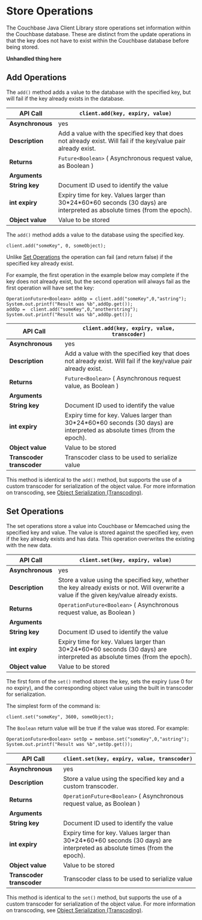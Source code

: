 # Store Operations

The Couchbase Java Client Library store operations set information within the
Couchbase database. These are distinct from the update operations in that the
key does not have to exist within the Couchbase database before being stored.

**Unhandled thing here**
<a id="couchbase-sdk-java-set-add"></a>

## Add Operations

The `add()` method adds a value to the database with the specified key, but will
fail if the key already exists in the database.

<a id="table-couchbase-sdk_java_add"></a>

**API Call**     | `client.add(key, expiry, value)`                                                                                            
-----------------|-----------------------------------------------------------------------------------------------------------------------------
**Asynchronous** | yes                                                                                                                         
**Description**  | Add a value with the specified key that does not already exist. Will fail if the key/value pair already exist.              
**Returns**      | `Future<Boolean>` ( Asynchronous request value, as Boolean )                                                                
**Arguments**    |                                                                                                                             
**String key**   | Document ID used to identify the value                                                                                      
**int expiry**   | Expiry time for key. Values larger than 30\*24\*60\*60 seconds (30 days) are interpreted as absolute times (from the epoch).
**Object value** | Value to be stored                                                                                                          

The `add()` method adds a value to the database using the specified key.


```
client.add("someKey", 0, someObject);
```

Unlike [Set
Operations](couchbase-sdk-java-ready.html#couchbase-sdk-java-set-set) the
operation can fail (and return false) if the specified key already exist.

For example, the first operation in the example below may complete if the key
does not already exist, but the second operation will always fail as the first
operation will have set the key:


```
OperationFuture<Boolean> addOp = client.add("someKey",0,"astring");
System.out.printf("Result was %b",addOp.get());
addOp =  client.add("someKey",0,"anotherstring");
System.out.printf("Result was %b",addOp.get());
```

<a id="table-couchbase-sdk_java_add-transcoder"></a>

**API Call**                 | `client.add(key, expiry, value, transcoder)`                                                                                
-----------------------------|-----------------------------------------------------------------------------------------------------------------------------
**Asynchronous**             | yes                                                                                                                         
**Description**              | Add a value with the specified key that does not already exist. Will fail if the key/value pair already exist.              
**Returns**                  | `Future<Boolean>` ( Asynchronous request value, as Boolean )                                                                
**Arguments**                |                                                                                                                             
**String key**               | Document ID used to identify the value                                                                                      
**int expiry**               | Expiry time for key. Values larger than 30\*24\*60\*60 seconds (30 days) are interpreted as absolute times (from the epoch).
**Object value**             | Value to be stored                                                                                                          
**Transcoder<T> transcoder** | Transcoder class to be used to serialize value                                                                              

This method is identical to the `add()` method, but supports the use of a custom
transcoder for serialization of the object value. For more information on
transcoding, see [Object Serialization
(Transcoding)](couchbase-sdk-java-ready.html#couchbase-sdk-java-summary-transcoding).

<a id="couchbase-sdk-java-set-set"></a>

## Set Operations

The set operations store a value into Couchbase or Memcached using the specified
key and value. The value is stored against the specified key, even if the key
already exists and has data. This operation overwrites the existing with the new
data.

<a id="table-couchbase-sdk_java_set"></a>

**API Call**     | `client.set(key, expiry, value)`                                                                                                           
-----------------|--------------------------------------------------------------------------------------------------------------------------------------------
**Asynchronous** | yes                                                                                                                                        
**Description**  | Store a value using the specified key, whether the key already exists or not. Will overwrite a value if the given key/value already exists.
**Returns**      | `OperationFuture<Boolean>` ( Asynchronous request value, as Boolean )                                                                      
**Arguments**    |                                                                                                                                            
**String key**   | Document ID used to identify the value                                                                                                     
**int expiry**   | Expiry time for key. Values larger than 30\*24\*60\*60 seconds (30 days) are interpreted as absolute times (from the epoch).               
**Object value** | Value to be stored                                                                                                                         

The first form of the `set()` method stores the key, sets the expiry (use 0 for
no expiry), and the corresponding object value using the built in transcoder for
serialization.

The simplest form of the command is:


```
client.set("someKey", 3600, someObject);
```

The `Boolean` return value will be true if the value was stored. For example:


```
OperationFuture<Boolean> setOp = membase.set("someKey",0,"astring");
System.out.printf("Result was %b",setOp.get());
```

<a id="table-couchbase-sdk_java_set-transcoder"></a>

**API Call**                 | `client.set(key, expiry, value, transcoder)`                                                                                
-----------------------------|-----------------------------------------------------------------------------------------------------------------------------
**Asynchronous**             | yes                                                                                                                         
**Description**              | Store a value using the specified key and a custom transcoder.                                                              
**Returns**                  | `OperationFuture<Boolean>` ( Asynchronous request value, as Boolean )                                                       
**Arguments**                |                                                                                                                             
**String key**               | Document ID used to identify the value                                                                                      
**int expiry**               | Expiry time for key. Values larger than 30\*24\*60\*60 seconds (30 days) are interpreted as absolute times (from the epoch).
**Object value**             | Value to be stored                                                                                                          
**Transcoder<T> transcoder** | Transcoder class to be used to serialize value                                                                              

This method is identical to the `set()` method, but supports the use of a custom
transcoder for serialization of the object value. For more information on
transcoding, see [Object Serialization
(Transcoding)](couchbase-sdk-java-ready.html#couchbase-sdk-java-summary-transcoding).

<a id="api-reference-retrieve"></a>

